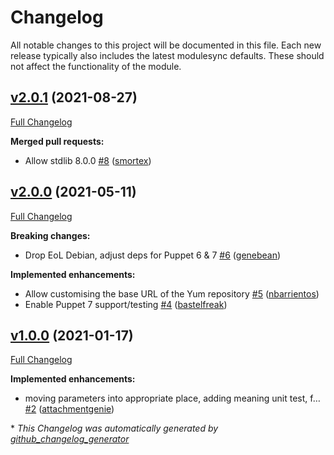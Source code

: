 # Changelog

All notable changes to this project will be documented in this file.
Each new release typically also includes the latest modulesync defaults.
These should not affect the functionality of the module.

## [v2.0.1](https://github.com/voxpupuli/puppet-hashi_stack/tree/v2.0.1) (2021-08-27)

[Full Changelog](https://github.com/voxpupuli/puppet-hashi_stack/compare/v2.0.0...v2.0.1)

**Merged pull requests:**

- Allow stdlib 8.0.0 [\#8](https://github.com/voxpupuli/puppet-hashi_stack/pull/8) ([smortex](https://github.com/smortex))

## [v2.0.0](https://github.com/voxpupuli/puppet-hashi_stack/tree/v2.0.0) (2021-05-11)

[Full Changelog](https://github.com/voxpupuli/puppet-hashi_stack/compare/v1.0.0...v2.0.0)

**Breaking changes:**

- Drop EoL Debian, adjust deps for Puppet 6 & 7 [\#6](https://github.com/voxpupuli/puppet-hashi_stack/pull/6) ([genebean](https://github.com/genebean))

**Implemented enhancements:**

- Allow customising the base URL of the Yum repository [\#5](https://github.com/voxpupuli/puppet-hashi_stack/pull/5) ([nbarrientos](https://github.com/nbarrientos))
- Enable Puppet 7 support/testing [\#4](https://github.com/voxpupuli/puppet-hashi_stack/pull/4) ([bastelfreak](https://github.com/bastelfreak))

## [v1.0.0](https://github.com/voxpupuli/puppet-hashi_stack/tree/v1.0.0) (2021-01-17)

[Full Changelog](https://github.com/voxpupuli/puppet-hashi_stack/compare/d9ceffd75b1f222e1145d58cceaf3a9bcb41b360...v1.0.0)

**Implemented enhancements:**

- moving parameters into appropriate place, adding meaning unit test, f… [\#2](https://github.com/voxpupuli/puppet-hashi_stack/pull/2) ([attachmentgenie](https://github.com/attachmentgenie))



\* *This Changelog was automatically generated by [github_changelog_generator](https://github.com/github-changelog-generator/github-changelog-generator)*
